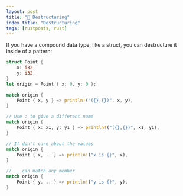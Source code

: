 ```yaml
---
layout: post
title: "📜 Destructuring"
index_title: "Destructuring"
tags: [rustposts, rust]
---
```


If you have a compound data type, like a struct, you can destructure it inside of a pattern:

```rust
struct Point {
    x: i32,
    y: i32,
}
let origin = Point { x: 0, y: 0 };

match origin {
    Point { x, y } => println!("({},{})", x, y),
}

// Use : to give a different name
match origin {
    Point { x: x1, y: y1 } => println!("({},{})", x1, y1),
}

// If don't care about the values
match origin {
    Point { x, .. } => println!("x is {}", x),
}

// .. can match any member
match origin {
    Point { y, .. } => println!("y is {}", y),
}
```
